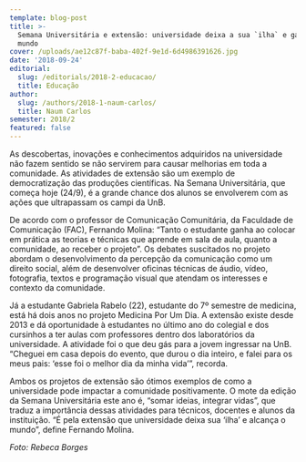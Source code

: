 ```yaml
---
template: blog-post
title: >-
  Semana Universitária e extensão: universidade deixa a sua `ilha` e ganha o
  mundo
cover: /uploads/ae12c87f-baba-402f-9e1d-6d4986391626.jpg
date: '2018-09-24'
editorial:
  slug: /editorials/2018-2-educacao/
  title: Educação
author:
  slug: /authors/2018-1-naum-carlos/
  title: Naum Carlos
semester: 2018/2
featured: false
---
```

As descobertas, inovações e conhecimentos adquiridos na universidade não fazem sentido se não servirem para causar melhorias em toda a comunidade. As atividades de extensão são um exemplo de democratização das produções científicas. Na Semana Universitária, que começa hoje (24/9), é a grande chance dos alunos se envolverem com as ações que ultrapassam os campi da UnB.



De acordo com o professor de Comunicação Comunitária, da Faculdade de Comunicação (FAC), Fernando Molina: “Tanto o estudante ganha ao colocar em prática as teorias e técnicas que aprende em sala de aula, quanto a comunidade, ao receber o projeto”. Os debates suscitados no projeto abordam o desenvolvimento da percepção da comunicação como um direito social, além de desenvolver oficinas técnicas de áudio, vídeo, fotografia, textos e programação visual que atendam os interesses e contexto da comunidade.



Já a estudante Gabriela Rabelo (22), estudante do 7º semestre de medicina, está há dois anos no projeto Medicina Por Um Dia. A extensão existe desde 2013 e dá oportunidade à estudantes no último ano do colegial e dos cursinhos a ter aulas com professores dentro dos laboratórios da universidade. A atividade foi o que deu gás para a jovem ingressar na UnB. “Cheguei em casa depois do evento, que durou o dia inteiro, e falei para os meus pais: ‘esse foi o melhor dia da minha vida’”, recorda.

Ambos os projetos de extensão são ótimos exemplos de como a universidade pode impactar a comunidade positivamente. O mote da edição da Semana Universitária este ano é, “somar ideias, integrar vidas”, que traduz a importância dessas atividades para técnicos, docentes e alunos da instituição. “É pela extensão que universidade deixa sua ‘ilha’ e alcança o mundo”, define Fernando Molina.

_Foto: Rebeca Borges_
